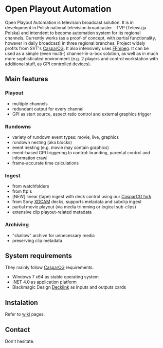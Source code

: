 # Open Playout Automation
Open Playout Automation is television broadcast solution. It is in development in Polish national television broadcaster - TVP (Telewizja Polska) and intendent to become automation system for its regional channels. Currently works (as a proof-of concept, with partial functionality, however in daily broadcast) in three regional branches. Project widely profits from SVT's [CasparCG]. It also intensively uses [FFmpeg]. 
It can be used as a simple (even multi-) channel-in-a-box solution, as well as in much more sophisticated environment (e.g. 2 players and control workstation with additional stuff, as GPI controlled devices).

## Main features 
### Playout
- multiple channels
- redundant output for every channel
- GPI as start source, aspect ratio control and external graphics trigger

### Rundowns
- variety of rundown event types: movie, live, graphics
- rundown nesting (aka blocks)
- event nesting (e.g. movie may contain graphics)
- event-based GPI triggering to control: branding, parental control and information crawl
- frame-accurate time calculations

### Ingest
- from watchfolders
- from ftp's
- [NEW] linear (tape) ingest with deck control using our [CasparCG fork](https://github.com/jaskie/Server)
- from Sony [XDCAM](http://en.wikipedia.org/wiki/XDCAM) decks, supports metadata and subclip ingest
- partial movie playout (via media trimming or logical sub-clips)
- extensive clip playout-related metadata

### Archiving
- "shallow" archive for unnecessary media
- preserving clip metadata

## System requirements
They mainly follow [CasparCG] requirements.
- Windows 7 x64 as stable operating system
- .NET 4.0 as application platform
- Blackmagic Design [Decklink] as inputs and outputs cards

## Instalation
Refer to [wiki] pages.

## Contact
Don't hesitate.

[CasparCG]: http://www.casparcg.com
[FFmpeg]: http://ffmpeg.org/
[Decklink]: https://www.blackmagicdesign.com/products/decklink
[wiki]: https://github.com/jaskie/PlayoutAutomation/wiki
